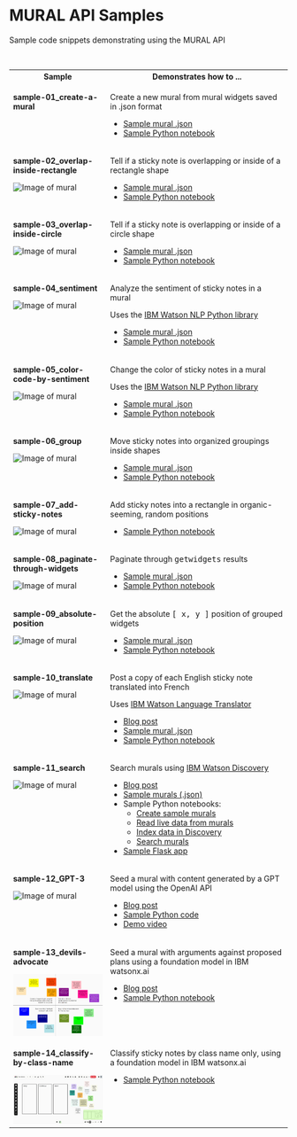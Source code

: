 # MURAL API Samples

Sample code snippets demonstrating using the MURAL API

<p>&nbsp;</p>

<table>
<tr><th>Sample</th><th>Demonstrates how to ...</th></tr>
<!-- sample 01 -->
<tr>
<td valign="top">
<p><b>sample-01_create-a-mural</b></p>
</td>
<td valign="top">
<p>Create a new mural from mural widgets saved in .json format</p>
<ul>
<li><a href="murals/sample-02_overlap-inside-rectangle.json">Sample mural .json</a></li>
<li><a href="notebooks/sample-01_create-a-mural.ipynb">Sample Python notebook</a></li>
</ul>
</td>
</tr>
<!-- sample 02 -->
<tr>
<td valign="top">
<p><b>sample-02_overlap-inside-rectangle</b></p>
<img src="images/sample-02_overlap-inside-rectangle.png" width="200" title="Image of mural" />
</td>
<td valign="top">
<p>Tell if a sticky note is overlapping or inside of a rectangle shape</p>
<ul>
<li><a href="murals/sample-02_overlap-inside-rectangle.json">Sample mural .json</a></li>
<li><a href="notebooks/sample-02_overlap-inside-rectangle.ipynb">Sample Python notebook</a></li>
</ul>
</td>
</tr>
<!-- sample 03 -->
<tr>
<td valign="top">
<p><b>sample-03_overlap-inside-circle</b></p>
<img src="images/sample-03_overlap-inside-circle.png" width="200" title="Image of mural" />
</td>
<td valign="top">
<p>Tell if a sticky note is overlapping or inside of a circle shape</p>
<ul>
<li><a href="murals/sample-03_overlap-inside-circle.json">Sample mural .json</a></li>
<li><a href="notebooks/sample-03_overlap-inside-circle.ipynb">Sample Python notebook</a></li>
</ul>
</td>
</tr>
<!-- sample 04 -->
<tr>
<td valign="top">
<p><b>sample-04_sentiment</b></p>
<img src="images/sample-04_sentiment.png" width="200" title="Image of mural" />
</td>
<td valign="top">
<p>Analyze the sentiment of sticky notes in a mural</p>
<p>Uses the <a href="https://dataplatform.cloud.ibm.com/docs/content/wsj/analyze-data/watson-nlp.html">IBM Watson NLP Python library</a></p>
<ul>
<li><a href="murals/sample-04_sentiment.json">Sample mural .json</a></li>
<li><a href="notebooks/sample-04_sentiment.ipynb">Sample Python notebook</a></li>
</ul>
</td>
</tr>
<!-- sample 05 -->
<tr>
<td valign="top">
<p><b>sample-05_color-code-by-sentiment</b></p>
<img src="images/sample-05_color-code-by-sentiment.gif" width="200" title="Image of mural" />
</td>
<td valign="top">
<p>Change the color of sticky notes in a mural</p>
<p>Uses the <a href="https://dataplatform.cloud.ibm.com/docs/content/wsj/analyze-data/watson-nlp.html">IBM Watson NLP Python library</a></p>
<ul>
<li><a href="murals/sample-05_color-code-by-sentiment.json">Sample mural .json</a></li>
<li><a href="notebooks/sample-05_color-code-by-sentiment.ipynb">Sample Python notebook</a></li>
</ul>
</td>
</tr>
<!-- sample 06 -->
<tr>
<td valign="top">
<p><b>sample-06_group</b></p>
<img src="images/sample-06_group.gif" width="200" title="Image of mural" />
</td>
<td valign="top">
<p>Move sticky notes into organized groupings inside shapes</p>
<ul>
<li><a href="murals/sample-06_group.json">Sample mural .json</a></li>
<li><a href="notebooks/sample-06_group.ipynb">Sample Python notebook</a></li>
</ul>
</td>
</tr>
<!-- sample 07 -->
<tr>
<td valign="top">
<p><b>sample-07_add-sticky-notes</b></p>
<img src="images/sample-07_add-sticky-notes.gif" width="200" title="Image of mural" />
</td>
<td valign="top">
<p>Add sticky notes into a rectangle in organic-seeming, random positions</p>
<ul>
<li><a href="notebooks/sample-07_add-sticky-notes.ipynb">Sample Python notebook</a></li>
</ul>
</td>
</tr>
<!-- sample 08 -->
<tr>
<td valign="top">
<p><b>sample-08_paginate-through-widgets</b></p>
<img src="images/sample-08_paginate-through-widgets.png" width="200" title="Image of mural" />
</td>
<td valign="top">
<p>Paginate through <tt>getwidgets</tt> results</p>
<ul>
<li><a href="murals/sample-04_sentiment.json">Sample mural .json</a></li>
<li><a href="notebooks/sample-08_paginate-through-widgets.ipynb">Sample Python notebook</a></li>
</ul>
</td>
</tr>
<!-- sample 09 -->
<tr>
<td valign="top">
<p><b>sample-09_absolute-position</b></p>
<img src="images/sample-09_absolute-position.png" width="200" title="Image of mural" />
</td>
<td valign="top">
<p>Get the absolute <tt>[ x, y ]</tt> position of grouped widgets</p>
<ul>
<li><a href="murals/sample-09_absolute-position.json">Sample mural .json</a></li>
<li><a href="notebooks/sample-09_absolute-position.ipynb">Sample Python notebook</a></li>
</ul>
</td>
</tr>
<!-- sample 10 -->
<tr>
<td valign="top">
<p><b>sample-10_translate</b></p>
<img src="images/sample-10_translate.gif" width="200" title="Image of mural" />
</td>
<td valign="top">
<p>Post a copy of each English sticky note translated into French</p>
<p>Uses <a href="https://cloud.ibm.com/catalog/services/language-translator">IBM Watson Language Translator</a></p>
<ul>
<li><a href="https://medium.com/@sarah-packowski/multilingual-mural-b14d8f78ec66">Blog post</a></li>
<li><a href="murals/sample-04_sentiment.json">Sample mural .json</a></li>
<li><a href="notebooks/sample-10_translate.ipynb">Sample Python notebook</a></li>
</ul>
</td>
</tr>
<!-- sample 11 -->
<tr>
<td valign="top">
<p><b>sample-11_search</b></p>
<img src="images/Discovery-MURAL-search-results-sm.png" width="200" title="Image of mural" />
</td>
<td valign="top">
<p>Search murals using <a href="https://cloud.ibm.com/catalog/services/watson-discovery">IBM Watson Discovery</a></p>
<ul>
<li><a href="https://medium.com/@sarah-packowski/searching-in-mural-8aad3c224e6c">Blog post</a></li>
<li><a href="murals/Discovery_sample-murals.json">Sample murals (.json)</a></li>
<li>Sample Python notebooks:
<ul>
<li><a href="notebooks/Discovery_00-Create-sample-murals-to-search.ipynb">Create sample murals</a></li>
<li><a href="notebooks/Discovery_01-Read-data-from-MURAL.ipynb">Read live data from murals</a></li>
<li><a href="notebooks/Discovery_02-Upload-documents-to-Discovery.ipynb">Index data in Discovery</a></li>
<li><a href="notebooks/Discovery_03-Search-murals-in-Discovery.ipynb">Search murals</a></li>
</ul>
<li><a href="https://github.com/spackows/MURAL-search">Sample Flask app</a></li>
</li>
</ul>
</td>
</tr>
<!-- sample 12 -->
<tr>
<td valign="top">
<p><b>sample-12_GPT-3</b></p>
<img src="https://github.com/spackows/MURAL-GPT-3-Prospective-Hindsight/raw/main/images/OpenAI-API-MURAL-prospective-hindsight.gif" width="200" title="Image of mural" />
</td>
<td valign="top">
<p>Seed a mural with content generated by a GPT model using the OpenAI API</p>
<ul>
<li><a href="https://sarah-packowski.medium.com/use-gpt-3-to-seed-mural-856ed6b22ed9">Blog post</a></li>
<li><a href="https://github.com/spackows/MURAL-GPT-3-Prospective-Hindsight">Sample Python code</a></li>
<li><a href="https://youtu.be/TAA_1OULRJ8">Demo video</a></li>
</ul>
</td>
</tr>
<!-- sample 13 -->
<tr>
<td valign="top">
<p><b>sample-13_devils-advocate</b></p>
<img src="https://github.com/spackows/MURAL-API-Samples/blob/main/images/sample-13_devils-advocate_02.png" width="200" title="Image of mural" />
</td>
<td valign="top">
<p>Seed a mural with arguments against proposed plans using a foundation model in IBM watsonx.ai</p>
<ul>
<li><a href="https://sarah-packowski.medium.com/have-an-llm-play-devils-advocate-to-improve-your-chance-of-success-31bf3a39e930">Blog post</a></li>
<li><a href="notebooks/sample-13_devils-advocate.ipynb">Sample Python notebook</a></li>
</ul>
</td>
</tr>
<!-- sample 14 -->
<tr>
<td valign="top">
<p><b>sample-14_classify-by-class-name</b></p>
<img src="https://github.com/spackows/MURAL-API-Samples/blob/main/images/sample-14_classify-by-class-name_04.gif" width="200" title="Image of mural" />
</td>
<td valign="top">
<p>Classify sticky notes by class name only, using a foundation model in IBM watsonx.ai</p>
<ul>
<li><a href="notebooks/sample-14_classify-by-class-name.ipynb">Sample Python notebook</a></li>
</ul>
</td>
</tr>
</table>

<p>&nbsp;</p>
